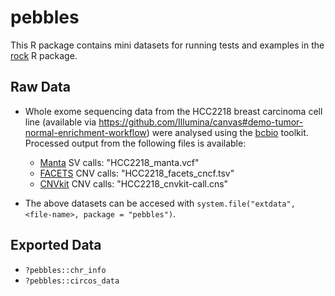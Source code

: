# pebbles

This R package contains mini datasets for running tests and
examples in the [rock](https://github.com/umccr/rock) R package.

## Raw Data

* Whole exome sequencing data from the HCC2218
  breast carcinoma cell line (available via
  <https://github.com/Illumina/canvas#demo-tumor-normal-enrichment-workflow>)
  were analysed using the [bcbio](https://github.com/bcbio/bcbio-nextgen)
  toolkit. Processed output from the following files is available:
    * [Manta](https://github.com/Illumina/manta) SV calls: "HCC2218_manta.vcf"
    * [FACETS](https://github.com/mskcc/facets) CNV calls: "HCC2218_facets_cncf.tsv"
    * [CNVkit](https://github.com/etal/cnvkit) CNV calls: "HCC2218_cnvkit-call.cns"


* The above datasets can be accesed with
  `system.file("extdata", <file-name>, package = "pebbles")`.
  
## Exported Data

* `?pebbles::chr_info`
* `?pebbles::circos_data`